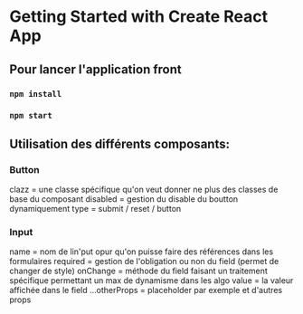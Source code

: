 # Getting Started with Create React App

## Pour lancer l'application front

### `npm install`

### `npm start`

## Utilisation des différents composants:

### Button

clazz = une classe spécifique qu'on veut donner ne plus des classes de base du composant
disabled = gestion du disable du boutton dynamiquement
type = submit / reset / button

### Input

name = nom de lin'put opur qu'on puisse faire des références dans les formulaires
required = gestion de l'obligation ou non du field (permet de changer de style)
onChange = méthode du field faisant un traitement spécifique permettant un max de dynamisme dans les algo
value = la valeur affichée dans le field
...otherProps = placeholder par exemple et d'autres props
